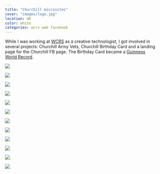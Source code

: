 ```yaml
---
title: "Churchill microsites"
cover: "images/logo.jpg"
location: UK
color: white
categories: wcrs web facebook
---
```


While I was working at [WCRS](http://www.wcrs.com/) as a creative technologist, I got involved in several projects: Churchill Army Vets, Churchill Birthday Card and a landing page for the Churchill FB page. The Birthday Card became a [Guinness World Record](http://www.guinnessworldrecords.com/news/2012/10/churchill-dog-beats-spiderman-to-take-most-contributions-to-a-greeting-card-record-45716).

![](./images/1.jpg)

![](./images/2.jpg)

![](./images/3.jpg)

![](./images/4.jpg)

![](./images/5.jpg)

![](./images/6.jpg)

![](./images/7.jpg)

![](./images/8.jpg)

![](./images/9.jpg)

![](./images/10.jpg)

![](./images/11.jpg)

![](./images/12.jpg)
